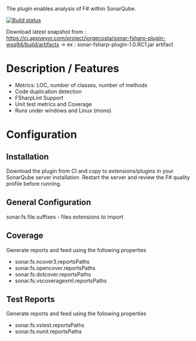 The plugin enables analysis of F# within SonarQube. 

[![Build status](https://ci.appveyor.com/api/projects/status/jira637y22trnuc4?svg=true)](https://ci.appveyor.com/project/jorgecosta/sonar-fsharp-plugin-wxq94)

Download latest snapshot from : https://ci.appveyor.com/project/jorgecosta/sonar-fsharp-plugin-wxq94/build/artifacts -> ex : sonar-fsharp-plugin-1.0.RC1.jar artifact

# Description / Features

 - Metrics: LOC, number of classes, number of methods 
 - Code duplication detection
 - FSharpLint Support
 - Unit test metrics and Coverage
 - Runs under windows and Linux (mono)
 
# Configuration
## Installation
Download the plugin from CI and copy to extensions/plugins in your SonarQube server installation. Restart the server and review the F# quality profile before running.

## General Configuration
  sonar.fs.file.suffixes - files extensions to import

## Coverage
 Generate reports and feed using the following properties
   - sonar.fs.ncover3.reportsPaths 
   - sonar.fs.opencover.reportsPaths
   - sonar.fs.dotcover.reportsPaths
   - sonar.fs.vscoveragexml.reportsPaths

## Test Reports
Generate reports and feed using the following properties
  - sonar.fs.vstest.reportsPaths
  - sonar.fs.nunit.reportsPaths

